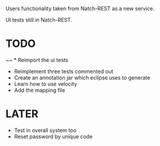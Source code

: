 Users functionality taken from Natch-REST as a new service.

UI tests still in Natch-REST.

TODO
====

~~ * Reimport the ui tests
* Reimplement three tests commented out
* Create an annotation jar which eclipse uses to generate
* Learn how to use velocity
* Add the mapping file

LATER
=====

* Test in overall system too
* Reset password by unique code
